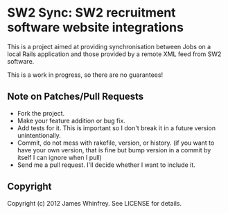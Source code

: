 # SW2 Sync: SW2 recruitment software website integrations

This is a project aimed at providing synchronisation between Jobs on a local Rails application and those provided by a remote XML feed from SW2 software.

This is a work in progress, so there are no guarantees!

## Note on Patches/Pull Requests
 
* Fork the project.
* Make your feature addition or bug fix.
* Add tests for it. This is important so I don't break it in a
  future version unintentionally.
* Commit, do not mess with rakefile, version, or history.
  (if you want to have your own version, that is fine but bump version in a commit by itself I can ignore when I pull)
* Send me a pull request. I'll decide whether I want to include it.

## Copyright

Copyright (c) 2012 James Whinfrey. See LICENSE for details.
